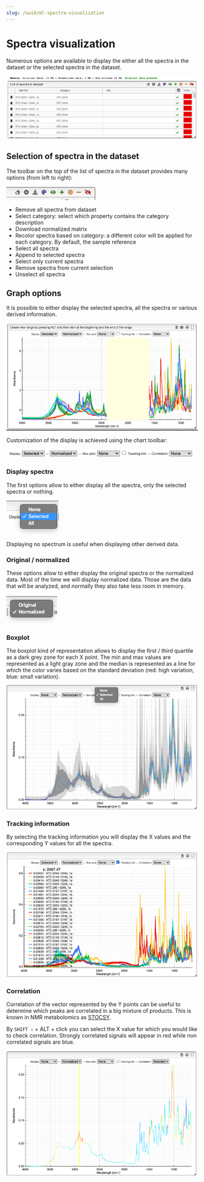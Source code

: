 ```yaml
---
slug: /uuid/ml-spectra-visualization
---
```


# Spectra visualization

Numerous options are available to display the either all the spectra in the dataset or the selected spectra in the dataset.

![selection](images/selection.png)

## Selection of spectra in the dataset

The toolbar on the top of the list of spectra in the dataset provides many options (from left to right):

![selection tools](images/selectionTools.png)

- Remove all spectra from dataset
- Select category: select which property contains the category description
- Download normalized matrix
- Recolor spectra based on category: a different color will be applied for each category. By default, the sample reference
- Select all spectra
- Append to selected spectra
- Select only current spectra
- Remove spectra from current selection
- Unselect all spectra

## Graph options

It is possible to either display the selected spectra, all the spectra or various derived information.

![display](images/display.png)

Customization of the display is achieved using the chart toolbar:

![graph tools](images/graphTools.png)

### Display spectra

The first options allow to either display all the spectra, only the selected spectra or nothing.

![selected](images/selected.png)

Displaying no spectrum is useful when displaying other derived data.

### Original / normalized

These options allow to either display the original spectra or the normalized data. Most of the time we will display normalized data. Those are the data that will be analyzed, and normally they also take less room in memory.

![original](images/original.png)

### Boxplot

The boxplot kind of representation allows to display the first / third quartile as a dark grey zone for each X point. The min and max values are represented as a light gray zone and the median is represented as a line for which the color varies based on the standard deviation (red: high variation, blue: small variation).

![boxplot](images/boxplot.png)

### Tracking information

By selecting the tracking information you will display the X values and the corresponding Y values for all the spectra.

![tracking](images/tracking.png)

### Correlation

Correlation of the vector represented by the Y points can be useful to determine which peaks are correlated in a big mixture of products. This is known in NMR metabolomics as [STOCSY](https://dx.doi.org/10.1021/ac048630x).

By `SHIFT ⇧` + ALT + click you can select the X value for which you would like to check correlation. Strongly correlated signals will appear in red while non correlated signals are blue.

![correlation](images/correlation.png)

